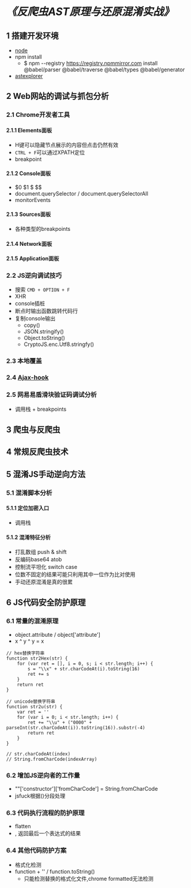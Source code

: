 *《反爬虫AST原理与还原混淆实战》*
=============================

## 1 搭建开发环境

- [node](https://github.com/nodesource/distributions/blob/master/README.md)
- npm install
    - $ npm --registry https://registry.npmmirror.com install @babel/parser @babel/traverse @babel/types @babel/generator
- [astexplorer](https://astexplorer.net/)

## 2 Web网站的调试与抓包分析

### 2.1 Chrome开发者工具

#### 2.1.1 Elements面板

- H键可以隐藏节点展示的内容但点击仍然有效
- `CTRL + F`可以通过XPATH定位
- breakpoint

#### 2.1.2 Console面板

- $0 $1 $ $$
- document.querySelector / document.querySelectorAll
- monitorEvents

#### 2.1.3 Sources面板

- 各种类型的breakpoints

#### 2.1.4 Network面板

#### 2.1.5 Application面板

### 2.2 JS逆向调试技巧

- 搜索 `CMD + OPTION + F`
- XHR
- console插桩
- 断点时输出函数跳转代码行
- 复制console输出
    - copy()
    - JSON.stringify()
    - Object.toString()
    - CryptoJS.enc.Utf8.stringfy()

### 2.3 本地覆盖

### 2.4 [Ajax-hook](https://github.com/wendux/Ajax-hook)

### 2.5 网易易盾滑块验证码调试分析

- 调用栈 + breakpoints

## 3 爬虫与反爬虫

## 4 常规反爬虫技术

## 5 混淆JS手动逆向方法

### 5.1 混淆脚本分析

#### 5.1.1 定位加密入口

- 调用栈

#### 5.1.2 混淆特征分析

- 打乱数组 push & shift
- 反编码base64 atob
- 控制流平坦化 switch case
- 位数不固定的结果可能只利用其中一位作为比对使用
- 手动还原混淆是真的很累

## 6 JS代码安全防护原理

### 6.1 常量的混淆原理

- object.attribute / object['attribute']
- x ^ y ^ y = x

```
// hex替换字符串
function str2Hex(str) {
    for (var ret = [], i = 0, s; i < str.length; i++) {
        s = "\\x" + str.charCodeAt(i).toString(16)
        ret += s
    }
    return ret
}

// unicode替换字符串
function str2u(str) {
    var ret = ''
    for (var i = 0; i < str.length; i++) {
        ret += "\\u" + ("0000" + parseInt(str.charCodeAt(i)).toString(16)).substr(-4)
        return ret
    }
}

// str.charCodeAt(index)
// String.fromCharCode(indexArray)
```

### 6.2 增加JS逆向者的工作量

- ""['constructor']['fromCharCode'] = String.fromCharCode
- jsfuck根据()分段处理

### 6.3 代码执行流程的防护原理

- flatten
- , 返回最后一个表达式的结果

### 6.4 其他代码防护方案

- 格式化检测
- function + '' / function.toString()
    - 只能检测替换的格式化文件,chrome formatted无法检测
